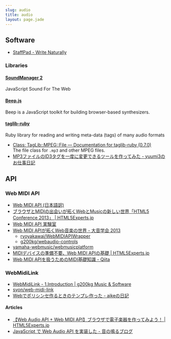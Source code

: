 ```yaml
---
slug: audio
title: audio
layout: page.jade
---
```


## Software
- [StaffPad - Write Naturally](http://staffpad.net/)

### Libraries
#### [SoundManager 2](http://www.schillmania.com/projects/soundmanager2/)
JavaScript Sound For The Web

#### [Beep.js](http://beepjs.com/)
Beep is a JavaScript toolkit for building browser-based synthesizers.

#### [taglib-ruby](http://robinst.github.io/taglib-ruby/)
Ruby library for reading and writing meta-data (tags) of many audio formats

- [Class: TagLib::MPEG::File — Documentation for taglib-ruby (0.7.0)](http://www.rubydoc.info/gems/taglib-ruby/TagLib/MPEG/File)  
  The file class for `.mp3` and other MPEG files.
- [MP3ファイルのID3タグを一度に変更できるツールを作ってみた - yuumi3のお仕事日記](http://yuumi3.hatenablog.com/entry/2014/08/20/175825)


## API

### Web MIDI API

- [Web MIDI API (日本語訳)](http://g200kg.github.io/web-midi-api-ja/)
- [ブラウザとMIDIの出会いが拓くWebとMusicの新しい世界「HTML5 Conference 2013」 | HTML5Experts.jp](http://html5experts.jp/miyuki-baba/3758/)
- [Web MIDI API 実験室](http://haramikata.jougennotuki.com/)
- [Web MIDI APIが拓くWeb音楽の世界 - 大音学会 2013](http://www.slideshare.net/ryoyakawai/web-midi-api-2013)
    - [ryoyakawai/WebMIDIAPIWrapper](https://github.com/ryoyakawai/WebMIDIAPIWrapper)
    - [g200kg/webaudio-controls](https://github.com/g200kg/webaudio-controls)
- [yamaha-webmusic/webmusicplatform](https://github.com/yamaha-webmusic/webmusicplatform)
- [MIDIデバイスの準備不要、Web MIDI APIの基礎 | HTML5Experts.jp](https://html5experts.jp/ryoyakawai/16787/)
- [Web MIDI APIを扱うためのMIDI基礎知識 \- Qiita](http://qiita.com/armorik83/items/efaeb1124591e84fe9d3)

### WebMidiLink

- [WebMidiLink - 1.Introduction | g200kg Music & Software](http://www.g200kg.com/en/docs/webmidilink/)
- [syon/web-midi-link](https://github.com/syon/web-midi-link)
- [Webでポリシンセ作るときのテンプレ作った - aikeの日記](http://d.hatena.ne.jp/aike/20140909)


#### Articles
- [【Web Audio API + Web MIDI API】ブラウザで電子楽器を作ってみよう！ | HTML5Experts.jp](https://html5experts.jp/ryoyakawai/12569/)
- [JavaScript で Web Audio API を実装した - 音の鳴るブログ](http://mohayonao.hatenablog.com/entry/2016/04/18/080148)
